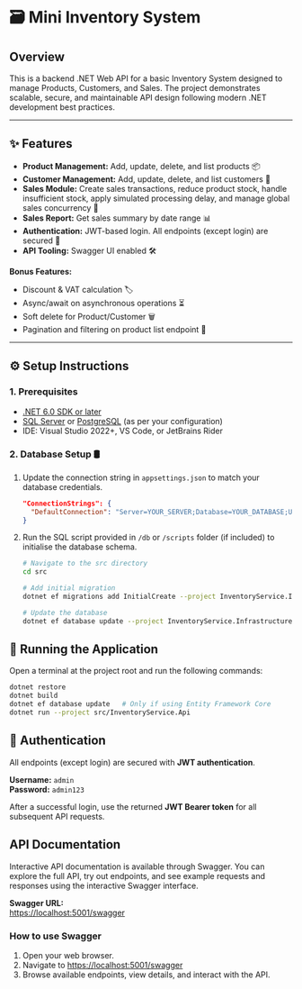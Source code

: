 # 🗃️ Mini Inventory System

## Overview

This is a backend .NET Web API for a basic Inventory System designed to manage Products, Customers, and Sales. The project demonstrates scalable, secure, and maintainable API design following modern .NET development best practices.

---

## ✨ Features 

- **Product Management:** Add, update, delete, and list products 📦
- **Customer Management:** Add, update, delete, and list customers 👥
- **Sales Module:** Create sales transactions, reduce product stock, handle insufficient stock, apply simulated processing delay, and manage global sales concurrency 💸
- **Sales Report:** Get sales summary by date range 📊
- **Authentication:** JWT-based login. All endpoints (except login) are secured 🔐
- **API Tooling:** Swagger UI enabled 🛠️

**Bonus Features:**
- Discount & VAT calculation 🏷️
- Async/await on asynchronous operations ⏳
- Soft delete for Product/Customer 🗑️
- Pagination and filtering on product list endpoint 🔎

---

## ⚙️ Setup Instructions 

### 1. Prerequisites

- [.NET 6.0 SDK or later](https://dotnet.microsoft.com/en-us/download)
- [SQL Server](https://www.microsoft.com/en-gb/sql-server) or [PostgreSQL](https://www.postgresql.org/) (as per your configuration)
- IDE: Visual Studio 2022+, VS Code, or JetBrains Rider

### 2. Database Setup 🛢️

1. Update the connection string in `appsettings.json` to match your database credentials.

   ```json
   "ConnectionStrings": {
     "DefaultConnection": "Server=YOUR_SERVER;Database=YOUR_DATABASE;User Id=YOUR_USER;Password=YOUR_PASSWORD;"
   }

2. Run the SQL script provided in `/db` or `/scripts` folder (if included) to initialise the database schema.

    ```sh
    # Navigate to the src directory
    cd src
    
    # Add initial migration
    dotnet ef migrations add InitialCreate --project InventoryService.Infrastructure --startup-project InventoryService.Api
    
    # Update the database
    dotnet ef database update --project InventoryService.Infrastructure --startup-project InventoryService.Api
    ```


## 🚀 Running the Application

Open a terminal at the project root and run the following commands:

```sh
dotnet restore
dotnet build
dotnet ef database update   # Only if using Entity Framework Core
dotnet run --project src/InventoryService.Api
```

## 🔑 Authentication 

All endpoints (except login) are secured with **JWT authentication**.

**Username:** `admin`  
**Password:** `admin123`

After a successful login, use the returned **JWT Bearer token** for all subsequent API requests.

## API Documentation

Interactive API documentation is available through Swagger.
You can explore the full API, try out endpoints, and see example requests and responses using the interactive Swagger interface.

**Swagger URL:**  
[https://localhost:5001/swagger](https://localhost:5001/swagger)

### How to use Swagger 

1. Open your web browser.
2. Navigate to [https://localhost:5001/swagger](https://localhost:5001/swagger)
3. Browse available endpoints, view details, and interact with the API.
